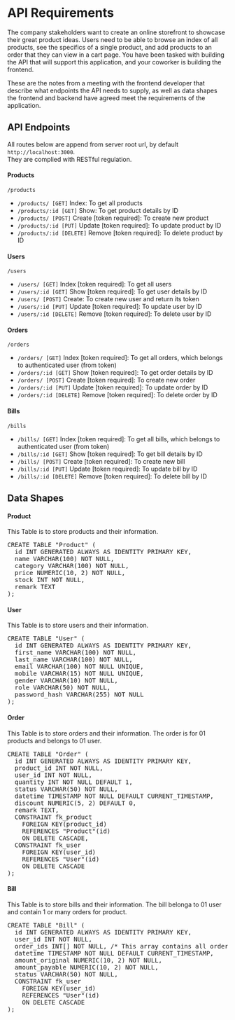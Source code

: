 # API Requirements

The company stakeholders want to create an online storefront to showcase their great product ideas. Users need to be able to browse an index of all products, see the specifics of a single product, and add products to an order that they can view in a cart page. You have been tasked with building the API that will support this application, and your coworker is building the frontend.

These are the notes from a meeting with the frontend developer that describe what endpoints the API needs to supply, as well as data shapes the frontend and backend have agreed meet the requirements of the application.

## API Endpoints
All routes below are append from server root url, by default `http://localhost:3000`.\
They are complied with RESTful regulation.

#### Products
`/products`

- `/products/ [GET]` Index: To get all products 
- `/products/:id [GET]` Show: To get product details by ID
- `/products/ [POST]` Create [token required]: To create new product
- `/products/:id [PUT]` Update [token required]: To update product by ID
- `/products/:id [DELETE]` Remove [token required]: To delete product by ID

#### Users
`/users`

- `/users/ [GET]` Index [token required]: To get all users 
- `/users/:id [GET]` Show [token required]: To get user details by ID
- `/users/ [POST]` Create: To create new user and return its token
- `/users/:id [PUT]` Update [token required]: To update user by ID
- `/users/:id [DELETE]` Remove [token required]: To delete user by ID

#### Orders
`/orders`

- `/orders/ [GET]` Index [token required]: To get all orders, which belongs to authenticated user (from token) 
- `/orders/:id [GET]` Show [token required]: To get order details by ID
- `/orders/ [POST]` Create [token required]: To create new order
- `/orders/:id [PUT]` Update [token required]: To update order by ID
- `/orders/:id [DELETE]` Remove [token required]: To delete order by ID

#### Bills
`/bills`

- `/bills/ [GET]` Index [token required]: To get all bills, which belongs to authenticated user (from token) 
- `/bills/:id [GET]` Show [token required]: To get bill details by ID
- `/bills/ [POST]` Create [token required]: To create new bill
- `/bills/:id [PUT]` Update [token required]: To update bill by ID
- `/bills/:id [DELETE]` Remove [token required]: To delete bill by ID


## Data Shapes

#### Product
This Table is to store products and their information.

<pre>
CREATE TABLE "Product" (
  id INT GENERATED ALWAYS AS IDENTITY PRIMARY KEY,
  name VARCHAR(100) NOT NULL,
  category VARCHAR(100) NOT NULL,
  price NUMERIC(10, 2) NOT NULL,
  stock INT NOT NULL,
  remark TEXT
);
</pre>


#### User
This Table is to store users and their information.

<pre>
CREATE TABLE "User" (
  id INT GENERATED ALWAYS AS IDENTITY PRIMARY KEY,
  first_name VARCHAR(100) NOT NULL,
  last_name VARCHAR(100) NOT NULL,
  email VARCHAR(100) NOT NULL UNIQUE,
  mobile VARCHAR(15) NOT NULL UNIQUE,
  gender VARCHAR(10) NOT NULL,
  role VARCHAR(50) NOT NULL,
  password_hash VARCHAR(255) NOT NULL
);
</pre>

#### Order
This Table is to store orders and their information. The order is for 01 products and belongs to 01 user.

<pre>
CREATE TABLE "Order" (
  id INT GENERATED ALWAYS AS IDENTITY PRIMARY KEY,
  product_id INT NOT NULL,
  user_id INT NOT NULL,
  quantity INT NOT NULL DEFAULT 1,
  status VARCHAR(50) NOT NULL,
  datetime TIMESTAMP NOT NULL DEFAULT CURRENT_TIMESTAMP,
  discount NUMERIC(5, 2) DEFAULT 0,
  remark TEXT,
  CONSTRAINT fk_product
    FOREIGN KEY(product_id) 
    REFERENCES "Product"(id)
    ON DELETE CASCADE,
  CONSTRAINT fk_user
    FOREIGN KEY(user_id) 
    REFERENCES "User"(id)
    ON DELETE CASCADE
);
</pre>

#### Bill
This Table is to store bills and their information. The bill belonga to 01 user and contain 1 or many orders for product.

<pre>
CREATE TABLE "Bill" (
  id INT GENERATED ALWAYS AS IDENTITY PRIMARY KEY,
  user_id INT NOT NULL,
  order_ids INT[] NOT NULL, /* This array contains all order_id in the bill (1 bill to many order relationship ) */
  datetime TIMESTAMP NOT NULL DEFAULT CURRENT_TIMESTAMP,
  amount_original NUMERIC(10, 2) NOT NULL,
  amount_payable NUMERIC(10, 2) NOT NULL,
  status VARCHAR(50) NOT NULL,
  CONSTRAINT fk_user
    FOREIGN KEY(user_id) 
    REFERENCES "User"(id)
    ON DELETE CASCADE
);
</pre>
